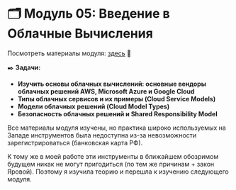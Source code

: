 # 🗂️ Модуль 05: Введение в Облачные Вычисления
Посмотреть материалы модуля: [здесь](https://github.com/Data-Learn/data-engineering/tree/master/DE-101%20Modules/Module05 "здесь") 📑


✒️ **Задачи:** 
- **Изучить основы облачных вычислений: основные вендоры облачных решений AWS, Microsoft Azure и Google Cloud**
- **Типы облачных сервисов и их примеры (Cloud Service Models)**
- **Модели облачных решений (Cloud Model Types)**
- **Безопасность облачных решений и Shared Responsibility Model**

Все материалы модуля изучены, но практика широко используемых на Западе инструментов была недоступна из-за невозможности зарегистрироваться (банковская карта РФ).

К тому же в моей работе эти инструменты в ближайшем обозримом будущем никак не могут пригодиться (по тем же причинам + закон Яровой). Поэтому я изучила теорию и перешла к изучению следующего модуля.
